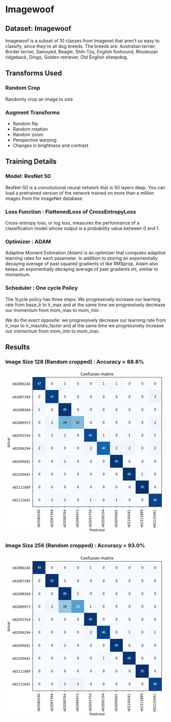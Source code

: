# Imagewoof

## Dataset: Imagewoof 
Imagewoof is a subset of 10 classes from Imagenet that aren't so easy to classify, since they're all dog breeds. The breeds are: Australian terrier, Border terrier, Samoyed, Beagle, Shih-Tzu, English foxhound, Rhodesian ridgeback, Dingo, Golden retriever, Old English sheepdog.


## Transforms Used

### Random Crop
Randomly crop an image to size

### Augment Transforms
<ul><li>Random flip</li>  
<li>Random rotation</li> 
<li>Random zoom </li>
<li>Perspective warping</li> 
<li>Changes in brightness and contrast</li> </ul> 


## Training Details

### Model: ResNet 50
ResNet-50 is a convolutional neural network that is 50 layers deep. You can load a pretrained version of the network trained on more than a million images from the ImageNet database

### Loss Function :  FlattenedLoss of CrossEntropyLoss
Cross-entropy loss, or log loss, measures the performance of a classification model whose output is a probability value between 0 and 1. 

### Optimizer : ADAM
Adaptive Moment Estimation (Adam) is an optimizer that computes adaptive learning rates for each parameter. In addition to storing an exponentially decaying average of past squared gradients vt like RMSprop, Adam also keeps an exponentially decaying average of past gradients mt, similar to momentum.

### Scheduler : One cycle Policy
The 1cycle policy has three steps: We progressively increase our learning rate from base_lr to lr_max and at the same time we progressively decrease our momentum from mom_max to mom_min.

We do the exact opposite: we progressively decrease our learning rate from lr_max to lr_max/div_factor and at the same time we progressively increase our momentum from mom_min to mom_max.


## Results
### Image Size 128 (Random cropped) : Accuracy = 88.8%
<img src="https://github.com/orion29/Imagewoof/blob/main/Image/Unknown.png">

### Image Size 256 (Random cropped) : Accuracy = 93.0%
<img src="https://github.com/orion29/Imagewoof/blob/main/Image/Unknown-2.png">


